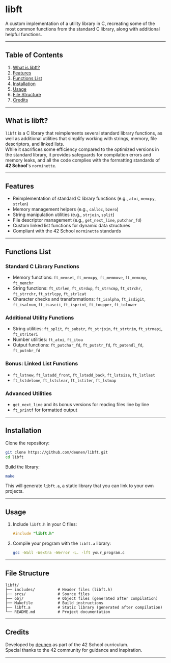 # libft
A custom implementation of a utility library in C, recreating some of the most common functions from the standard C library, along with additional helpful functions.

---

## Table of Contents
1. [What is libft?](#what-is-libft)
2. [Features](#features)
3. [Functions List](#functions-list)
4. [Installation](#installation)
5. [Usage](#usage)
6. [File Structure](#file-structure)
7. [Credits](#credits)

---

## What is libft?  
`libft` is a C library that reimplements several standard library functions, as well as additional utilities that simplify working with strings, memory, file descriptors, and linked lists.  
While it sacrifices some efficiency compared to the optimized versions in the standard library, it provides safeguards for compilation errors and memory leaks, and all the code complies with the formatting standards of **42 School**'s `norminette`.

---

## Features  
- Reimplementation of standard C library functions (e.g., `atoi`, `memcpy`, `strlen`)
- Memory management helpers (e.g., `calloc`, `bzero`)
- String manipulation utilities (e.g., `strjoin`, `split`)
- File descriptor management (e.g., `get_next_line`, `putchar_fd`)
- Custom linked list functions for dynamic data structures
- Compliant with the 42 School `norminette` standards

---

## Functions List  

### Standard C Library Functions
- Memory functions: `ft_memset`, `ft_memcpy`, `ft_memmove`, `ft_memcmp`, `ft_memchr`
- String functions: `ft_strlen`, `ft_strdup`, `ft_strncmp`, `ft_strchr`, `ft_strrchr`, `ft_strlcpy`, `ft_strlcat`
- Character checks and transformations: `ft_isalpha`, `ft_isdigit`, `ft_isalnum`, `ft_isascii`, `ft_isprint`, `ft_toupper`, `ft_tolower`

### Additional Utility Functions
- String utilities: `ft_split`, `ft_substr`, `ft_strjoin`, `ft_strtrim`, `ft_strmapi`, `ft_striteri`
- Number utilities: `ft_atoi`, `ft_itoa`
- Output functions: `ft_putchar_fd`, `ft_putstr_fd`, `ft_putendl_fd`, `ft_putnbr_fd`

### Bonus: Linked List Functions
- `ft_lstnew`, `ft_lstadd_front`, `ft_lstadd_back`, `ft_lstsize`, `ft_lstlast`
- `ft_lstdelone`, `ft_lstclear`, `ft_lstiter`, `ft_lstmap`

### Advanced Utilities
- `get_next_line` and its bonus versions for reading files line by line
- `ft_printf` for formatted output

---

## Installation  

Clone the repository:
```bash
git clone https://github.com/deunen/libft.git
cd libft
```

Build the library:
```bash
make
```

This will generate `libft.a`, a static library that you can link to your own projects.

---

## Usage  

1. Include `libft.h` in your C files:
   ```c
   #include "libft.h"
   ```

2. Compile your program with the `libft.a` library:
   ```bash
   gcc -Wall -Wextra -Werror -L. -lft your_program.c
   ```

---

## File Structure  
```
libft/
├── includes/          # Header files (libft.h)
├── srcs/              # Source files
├── obj/               # Object files (generated after compilation)
├── Makefile           # Build instructions
├── libft.a            # Static library (generated after compilation)
└── README.md          # Project documentation
```

---

## Credits  
Developed by [deunen](https://github.com/deunen) as part of the 42 School curriculum.  
Special thanks to the 42 community for guidance and inspiration.

---

